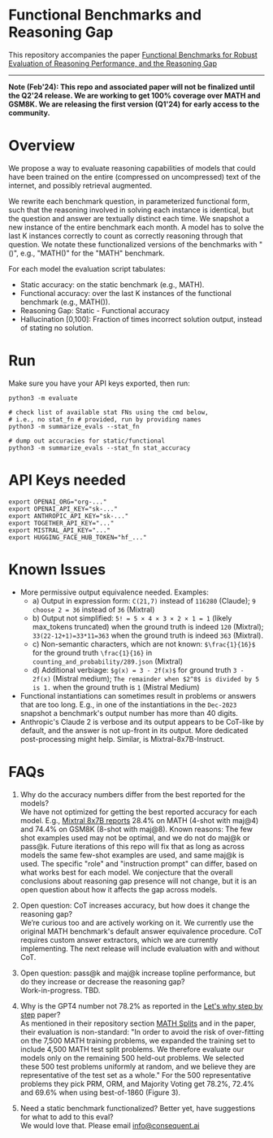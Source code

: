 
# Functional Benchmarks and Reasoning Gap

This repository accompanies the paper
[Functional Benchmarks for Robust Evaluation of Reasoning Performance,
and the Reasoning Gap](https://arxiv.org/abs/2103.)

---

**Note (Feb'24): This repo and associated paper will not be finalized until the
Q2'24 release. We are working to get 100% coverage over MATH and GSM8K. We are
releasing the first version (Q1'24) for early access to the community.**

# Overview
We propose a way to evaluate reasoning capabilities of models that could have
been trained on the entire (compressed on uncompressed) text of the internet,
and possibly retrieval augmented.

We rewrite each benchmark question, in parameterized functional form, such that
the reasoning involved in solving each instance is identical, but the question
and answer are textually distinct each time. We snapshot a new instance of the
entire benchmark each month. A model has to solve the last K instances
correctly to count as correctly reasoning through that question. We notate
these functionalized versions of the benchmarks with "()", e.g., "MATH()" for
the "MATH" benchmark.

For each model the evaluation script tabulates:
* Static accuracy: on the static benchmark (e.g., MATH).
* Functional accuracy: over the last K instances of the functional benchmark
  (e.g., MATH()).
* Reasoning Gap: Static - Functional accuracy
* Hallucination [0,100]: Fraction of times incorrect solution output, instead
  of stating no solution.

# Run
Make sure you have your API keys exported, then run:
```
python3 -m evaluate

# check list of available stat FNs using the cmd below,
# i.e., no stat_fn # provided, run by providing names
python3 -m summarize_evals --stat_fn

# dump out accuracies for static/functional
python3 -m summarize_evals --stat_fn stat_accuracy
```

# API Keys needed
```
export OPENAI_ORG="org-..."
export OPENAI_API_KEY="sk-..."
export ANTHROPIC_API_KEY="sk-..."
export TOGETHER_API_KEY="..."
export MISTRAL_API_KEY="..."
export HUGGING_FACE_HUB_TOKEN="hf_..."
```

# Known Issues
* More permissive output equivalence needed. Examples:
    * a) Output in expression form: `C(21,7)` instead of `116280` (Claude); `9
      choose 2 = 36` instead of `36` (Mixtral)
    * b) Output not simplified: `5! = 5 × 4 × 3 × 2 × 1 = 1` (likely max_tokens
      truncated) when the ground truth is indeed `120` (Mixtral);
`33(22-12+1)=33*11=363` when the ground truth is indeed `363` (Mixtral).
    * c) Non-semantic characters, which are not known: `$\frac{1}{16}$` for the
      ground truth `\frac{1}{16}` in `counting_and_probability/289.json`
(Mixtral)
    * d) Additional verbiage: `$g(x) = 3 - 2f(x)$` for ground truth `3 - 2f(x)`
      (Mistral medium); `The remainder when $2^8$ is divided by 5 is 1.` when
the ground truth is `1` (Mistral Medium)
* Functional instantiations can sometimes result in problems or answers that
  are too long. E.g., in one of the instantiations in the `Dec-2023` snapshot a
benchmark's output number has more than 40 digits.
* Anthropic's Claude 2 is verbose and its output appears to be CoT-like by
  default, and the answer is not up-front in its output. More dedicated
post-processing might help. Similar, is Mixtral-8x7B-Instruct.


# FAQs

1. Why do the accuracy numbers differ from the best reported for the models?  
We have not optimized for getting the best reported accuracy for each model.
E.g., [Mixtral 8x7B reports](https://arxiv.org/pdf/2401.04088.pdf) 28.4% on
MATH (4-shot with maj@4) and 74.4% on GSM8K (8-shot with maj@8). Known reasons:
The few shot examples used may not be optimal, and we do not do maj@k or
pass@k. Future iterations of this repo will fix that as long as across models
the same few-shot examples are used, and same maj@k is used. The specific
"role" and "instruction prompt" can differ, based on what works best for each
model. We conjecture that the overall conclusions about reasoning gap presence
will not change, but it is an open question about how it affects the gap across
models.

1. Open question: CoT increases accuracy, but how does it change the reasoning
   gap?  
We’re curious too and are actively working on it. We currently use the original
MATH benchmark's default answer equivalence procedure. CoT requires custom
answer extractors, which we are currently implementing. The next release will
include evaluation with and without CoT.

1. Open question: pass@k and maj@k increase topline performance, but do they
   increase or decrease the reasoning gap?  
Work-in-progress. TBD.

1. Why is the GPT4 number not 78.2% as reported in the [Let's why step by
   step](https://arxiv.org/abs/2305.20050) paper?  
As mentioned in their repository section [MATH
Splits](https://github.com/openai/prm800k#math-splits) and in the paper, their
evaluation is non-standard: "In order to avoid the risk of over-fitting on the
7,500 MATH training problems, we expanded the training set to include 4,500
MATH test split problems. We therefore evaluate our models only on the
remaining 500 held-out problems. We selected these 500 test problems uniformly
at random, and we believe they are representative of the test set as a whole."
For the 500 representative problems they pick PRM, ORM, and Majority Voting get
78.2%, 72.4% and 69.6% when using best-of-1860 (Figure 3).

1. Need a static benchmark functionalized? Better yet, have suggestions for
   what to add to this eval?  
We would love that. Please email info@consequent.ai
